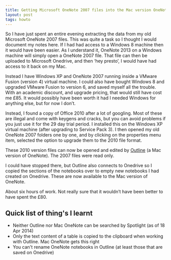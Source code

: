 ```yaml
---
title: Getting Microsoft OneNote 2007 files into the Mac version OneNote
layout: post
tags: howto
---
```


So I have just spent an entire evening extracting the data from my old Microsoft OneNote 2007 files. This was quite a task so I thought I would document my notes here. If I had had access to a Windows 8 machine then it would have been easier. As I understand it, OneNote 2013 on a Windows machine will simply open a OneNote 2007 file. That file can then be uploaded to Microsoft Onedrive, and then ‘hey presto’, I would have had access to it back on my Mac.

Instead I have Windows XP and OneNote 2007 running inside a VMware Fusion (version 4) virtual machine. I could also have bought Windows 8 and upgraded VMware Fusion to version 6, and saved myself all the trouble. With an academic discount, and upgrade pricing, that would still have cost me £85. It would possibly have been worth it had I needed Windows for anything else, but for now I don’t.

Instead, I found a copy of Office 2010 after a lot of googling. Most of these are illegal and come with keygens and cracks, but you can avoid problems if you just use it for the 29 day trial period. I installed this on the Windows XP virtual machine (after upgrading to Service Pack 3). I then opened my old OneNote 2007 folders one by one, and by clicking on the properties menu item, selected the option to upgrade them to the 2010 file format.

These 2010 version files can now be opened and edited by [Outline](http://outline.ws/) (a Mac version of OneNote). The 2007 files were read only.

I could have stopped there, but Outline also connects to Onedrive so I copied the sections of the notebooks over to empty new notebooks I had created on Onedrive. These are now available to the Mac version of OneNote.

About six hours of work. Not really sure that it wouldn’t have been better to have spent the £80.

## Quick list of thing's I learnt

- Neither Outline nor Mac OneNote can be searched by Spotlight (as of 18 Apr 2014)
- Only the text content of a table is copied to the clipboard when working with Outline. Mac OneNote gets this right
- You can't rename OneNote notebooks in Outline (at least those that are saved on Onedrive)
